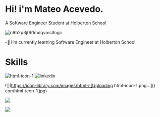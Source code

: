 Hi! i'm Mateo Acevedo.
=============

A Software Engineer Student at Holberton School


![n9b2p3j0h1mdqvms3ogc](https://user-images.githubusercontent.com/98199846/179628983-a1986ceb-aa01-4bd5-b0fa-38263235b5a6.gif)

-🌱 I’m currently learning Software Engineer at Holberton School

Skills
=============

![html-icon-1](https://user-images.githubusercontent.com/98199846/179632051-6324168e-658c-4729-a209-38630f948b04.png) ![linkedin](https://user-images.githubusercontent.com/98199846/179632146-f74225d0-92f1-4f9e-a298-3f4b5a499f2e.png)

![](https://icon-library.com/images/html-i![Uploading html-icon-1.png…]()
con/html-icon-1.jpg)

[![](https://cdn.iconscout.com/icon/free/png-256/github-3215409-2673827.png)](https://github.com/TEOACEVEDO)

[![](https://upload.wikimedia.org/wikipedia/commons/thumb/e/e9/Linkedin_icon.svg/256px-Linkedin_icon.svg.png)](https://www.linkedin.com/in/mateo-acevedo-v%C3%A9lez-b59833231/)

